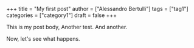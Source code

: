 +++
title = "My first post"
author = ["Alessandro Bertulli"]
tags = ["tag1"]
categories = ["category1"]
draft = false
+++

This is my post body, Another test. And another.

Now, let's see what happens.
